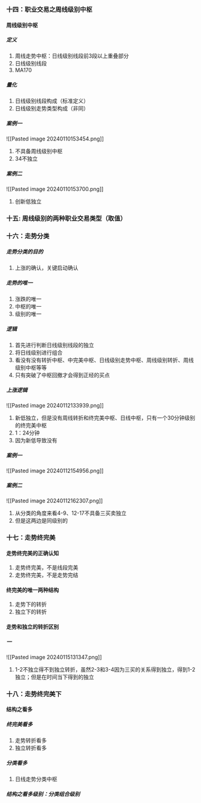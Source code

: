 ### 十四：职业交易之周线级别中枢
#### 周线级别中枢
##### 定义
1. 周线走势中枢：日线级别线段前3段以上重叠部分
2. 日线级别线段
3. MA170
##### 量化
1. 日线级别线段构成（标准定义）
2. 日线级别走势类型构成（非同）
##### 案例一
![[Pasted image 20240110153454.png]]
1. 不具备周线级别中枢
2. 34不独立
##### 案例二
![[Pasted image 20240110153700.png]]
1. 创新低独立
### 十五: 周线级别的两种职业交易类型（取值）
### 十六：走势分类
##### 走势分类的目的
1. 上涨的确认，关键启动确认
##### 走势的唯一
1. 涨跌的唯一
2. 中枢的唯一
3. 级别的唯一
##### 逻辑
1. 首先进行判断日线级别线段的独立
2. 将日线级别进行组合
3. 看没有没有转折中枢、中完美中枢、日线级别走势中枢、周线级别转折、周线级别中枢等等
4. 只有突破了中枢回撤才会得到正经的买点
##### 上涨逻辑
![[Pasted image 20240112133939.png]]
1. 新低独立，但是没有周线转折和终完美中枢、日线中枢，只有一个30分钟级别的终完美中枢
2. 1：24分钟
3. 因为新低导致没有
##### 案例一
![[Pasted image 20240112154956.png]]
##### 案例二
![[Pasted image 20240112162307.png]]
1. 从分类的角度来看4-9、12-17不具备三买卖独立
2. 但是这两边是同级别的
### 十七：走势终完美
#### 走势终完美的正确认知
1. 走势终完美，不是线段完美
2. 走势终完美，不是走势完结
#### 终完美的唯一两种结构
1. 走势下的转折
2. 独立下的转折
#### 走势和独立的转折区别
##### 一
![[Pasted image 20240115131347.png]]
1. 1-2不独立得不到独立转折，虽然2-3和3-4因为三买的关系得到独立，得到1-2独立；但是在时间当下得到的独立
### 十八：走势终完美下
#### 结构之看多
##### 终完美看多
1. 走势转折看多
2. 独立转折看多
##### 分类看多
1. 日线走势分类中枢
##### 结构之看多级别：分类组合级别




